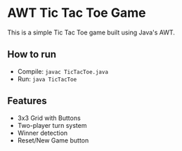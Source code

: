 # AWT Tic Tac Toe Game

This is a simple Tic Tac Toe game built using Java's AWT.

## How to run
- Compile: `javac TicTacToe.java`
- Run: `java TicTacToe`

## Features
- 3x3 Grid with Buttons
- Two-player turn system
- Winner detection
- Reset/New Game button
